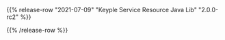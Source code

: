 {{% release-row "2021-07-09" "Keyple Service Resource Java Lib" "2.0.0-rc2" %}} 

{{% /release-row %}}
